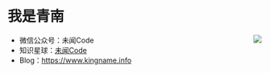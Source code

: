 # 我是青南

<img align="right" src="https://github-readme-stats.vercel.app/api?username=kingname&show_icons=true&icon_color=CE1D2D&text_color=718096&bg_color=ffffff&hide_title=true" />

* 微信公众号：未闻Code 
* 知识星球：[未闻Code](https://t.zsxq.com/03zBeAeAe)
* Blog：https://www.kingname.info
